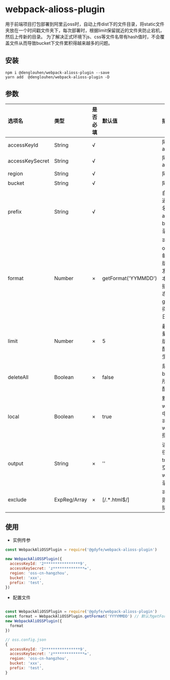 # webpack-alioss-plugin
用于前端项目打包部署到阿里云oss时，自动上传dist下的文件目录，将static文件夹放在一个时间戳文件夹下，每次部署时，根据limit保留就近的文件夹防止宕机，然后上传新的目录。
为了解决正式环境下js、css等文件名带有hash值时，不会覆盖文件从而导致bucket下文件累积得越来越多的问题。

## 安装 
```
npm i @denglouhen/webpack-alioss-plugin --save
yarn add  @denglouhen/webpack-alioss-plugin -D
```
## 参数
| 选项名          | 类型                 | 是否必填 | 默认值 | 描述                                                                                                                                 |
| :-------------- | :------------------- | :------- | :----- | :----------------------------------------------------------------------------------------------------------------------------------- |
| accessKeyId     | String               | √        |        | 阿里云accessKeyId                                                                                                                    |
| accessKeySecret | String               | √        |        | 阿里云accessKeySecret                                                                                                                |
| region          | String               | √        |        | 阿里云region                                                                                                                         |
| bucket          | String               | √        |        | 阿里云bucket                                                                                                                         |
| prefix          | String               | √        |        | 自定义路径前缀，通常使用项目目录名，文件将存放在alioss的bucket/prefix目录下                                                          |
| format          | Number               | ×        | getFormat('YYMMDD')     | 可用时间戳来生成oss目录版本号，每次会保留最近的版本文件做零宕机发布，删除其他版本文件。可以通过插件自身提供的静态方法getFormat()获得，默认值为年月日 |
| limit           | Number               | ×        | 5      | 最多备份版本数量，会备份最近的版本，最小是3。配置了format才会生效                                                                    |
| deleteAll       | Boolean              | ×        | false   | 是否删除bucket/prefix中所有文件。优先匹配format配置                                                                                  |
| local           | Boolean              | ×        | true  | 默认每次上传webpack构建流中文件，设为true可上传打包后webpack output指向目录里的文件                                                  |
| output          | String               | ×        | ''     | 读取本地目录的路径，如果local为true，output为空，默认为读取webpack输出目录                                                           |
| exclude         | ExpReg/Array<ExpReg> | ×        |  [/.*\.html$/]  | 可传入正则，或正则组成的数组，来排除上传的文件                                                                                       |

## 使用

* 实例传参
```javascript
const WebpackAliOSSPlugin = require('@gdyfe/webpack-alioss-plugin')

new WebpackAliOSSPlugin({
  accessKeyId: '2****************9',
  accessKeySecret: 'z**************=',
  region: 'oss-cn-hangzhou',
  bucket: 'xxx',
  prefix: 'test',  
})
```
* 配置文件
```javascript

const WebpackAliOSSPlugin = require('@gdyfe/webpack-alioss-plugin')
const format = WebpackAliOSSPlugin.getFormat('YYYYMMDD') // 默认为getFormat('YYMMDD')
new WebpackAliOSSPlugin({
  format
})

// oss.config.json
{
  accessKeyId: '2****************9',
  accessKeySecret: 'z**************=',
  region: 'oss-cn-hangzhou',
  bucket: 'xxx',
  prefix: 'test',  
}
```